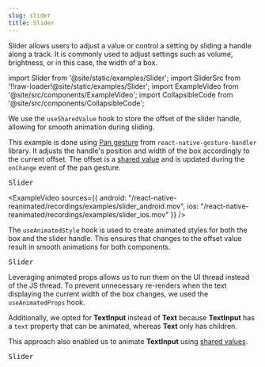 ```yaml
---
slug: slider
title: Slider
---
```


Slider allows users to adjust a value or control a setting by sliding a handle along a track. It is commonly used to adjust settings such as volume, brightness, or in this case, the width of a box.

import Slider from '@site/static/examples/Slider';
import SliderSrc from '!!raw-loader!@site/static/examples/Slider';
import ExampleVideo from '@site/src/components/ExampleVideo';
import CollapsibleCode from '@site/src/components/CollapsibleCode';

<InteractiveExample src={SliderSrc} component={Slider} />

We use the `useSharedValue` hook to store the offset of the slider handle, allowing for smooth animation during sliding.

<CollapsibleCode src={SliderSrc} showLines={[24,24]}/>

This example is done using [Pan gesture](https://docs.swmansion.com/react-native-gesture-handler/docs/gestures/pan-gesture) from `react-native-gesture-handler` library. It adjusts the handle's position and width of the box accordingly to the current offset. The offset is a [shared value](/docs/fundamentals/glossary#shared-value) and is updated during the `onChange` event of the pan gesture.

<samp id="Slider">Slider</samp>

<CollapsibleCode src={SliderSrc} showLines={[28,41]}/>

<ExampleVideo
sources={{
    android: "/react-native-reanimated/recordings/examples/slider_android.mov",
    ios: "/react-native-reanimated/recordings/examples/slider_ios.mov"
  }}
/>

The `useAnimatedStyle` hook is used to create animated styles for both the box and the slider handle. This ensures that changes to the offset value result in smooth animations for both components.

<samp id="Slider">Slider</samp>

<CollapsibleCode src={SliderSrc} showLines={[42,52]}/>

Leveraging animated props allows us to run them on the UI thread instead of the JS thread. To prevent unnecessary re-renders when the text displaying the current width of the box changes, we used the `useAnimatedProps` hook.

Additionally, we opted for **TextInput** instead of **Text** because **TextInput** has a `text` property that can be animated, whereas **Text** only has children.

This approach also enabled us to animate **TextInput** using [shared values](/docs/fundamentals/glossary#shared-value).

<samp id="Slider">Slider</samp>

<CollapsibleCode src={SliderSrc} showLines={[58,63]}/>
